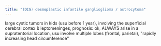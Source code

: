 ```yaml
---
title: "(DIG) desmoplastic infantile ganglioglioma / astrocytoma"
---
```

large cystic tumors in kids (usu before 1 year), involving the superficial cerebral cortex &amp; leptomeninges, prognosis: ok, ALWAYS arise in a supratentorial location, usu involve multiple lobes (frontal, parietal), &quot;rapidly increasing head circumference&quot;

